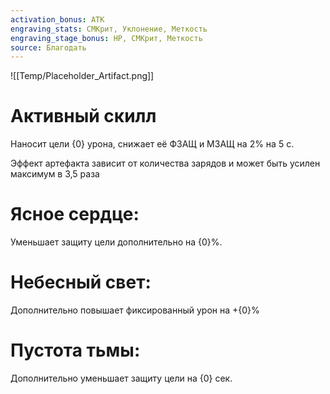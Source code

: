 ```yaml
---
activation_bonus: АТК
engraving_stats: СМКрит, Уклонение, Меткость
engraving_stage_bonus: HP, СМКрит, Меткость
source: Благодать
---
```

![[Temp/Placeholder_Artifact.png]]
# Активный скилл
Наносит цели {0} урона, снижает её ФЗАЩ и МЗАЩ на 2% на 5 с.

Эффект артефакта зависит от количества зарядов и может быть усилен максимум в 3,5 раза

# Ясное сердце: 
Уменьшает защиту цели дополнительно на {0}%.
# Небесный свет: 
Дополнительно повышает фиксированный урон на +{0}%
# Пустота тьмы: 
Дополнительно уменьшает защиту цели на {0} сек.
